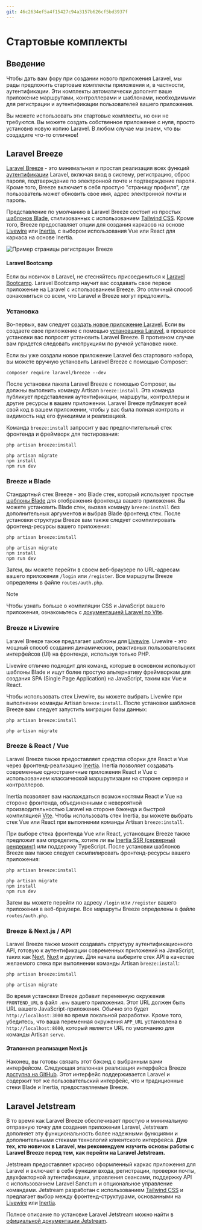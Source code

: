 ```yaml
---
git: 46c2634ef5a4f15427c94a3157b626cf5bd3937f
---
```


# Стартовые комплекты


<a name="introduction"></a>
## Введение

Чтобы дать вам фору при создании нового приложения Laravel, мы рады предложить стартовые комплекты приложения и, в частности, аутентификации. Эти комплекты автоматически дополнят ваше приложение маршрутами, контроллерами и шаблонами, необходимыми для регистрации и аутентификации пользователей вашего приложения.

Вы можете использовать эти стартовые комплекты, но они не требуются. Вы можете создать собственное приложение с нуля, просто установив новую копию Laravel. В любом случае мы знаем, что вы создадите что-то отличное!

<a name="laravel-breeze"></a>
## Laravel Breeze

[Laravel Breeze](https://github.com/laravel/breeze) - это минимальная и простая реализация всех функций [аутентификации](/docs/{{version}}/authentication) Laravel, включая вход в систему, регистрацию, сброс пароля, подтверждение по электронной почте и подтверждение пароля. Кроме того, Breeze включает в себя простую "страницу профиля", где пользователь может обновить свое имя, адрес электронной почты и пароль.

Представление по умолчанию в Laravel Breeze состоит из простых [шаблонов Blade](/docs/{{version}}/blade), стилизованных с использованием [Tailwind CSS](https://tailwindcss.com). Кроме того, Breeze предоставляет опции для создания каркасов на основе [Livewire](https://livewire.laravel.com) или [Inertia](https://inertiajs.com), с выбором использования Vue или React для каркаса на основе Inertia.

![Пример страницы регистрации Breeze](https://laravel.com/img/docs/breeze-register.png)

#### Laravel Bootcamp

Если вы новичок в Laravel, не стесняйтесь присоединиться к [Laravel Bootcamp](https://bootcamp.laravel.com). Laravel Bootcamp научит вас создавать свое первое приложение на Laravel с использованием Breeze. Это отличный способ ознакомиться со всем, что Laravel и Breeze могут предложить.

<a name="laravel-breeze-installation"></a>
### Установка

Во-первых, вам следует [создать новое приложение Laravel](/docs/{{version}}/installation). Если вы создаете свое приложение с помощью [установщика Laravel](/docs/{{version}}/installation#creating-a-laravel-project), в процессе установки вас попросят установить Laravel Breeze. В противном случае вам придется следовать инструкциям по ручной установке ниже.

Если вы уже создали новое приложение Laravel без стартового набора, вы можете вручную установить Laravel Breeze с помощью Composer:

```shell
composer require laravel/breeze --dev
```

После установки пакета Laravel Breeze с помощью Composer, вы должны выполнить команду Artisan `breeze:install`. Эта команда публикует представления аутентификации, маршруты, контроллеры и другие ресурсы в вашем приложении. Laravel Breeze публикует всей свой код в вашем приложении, чтобы у вас была полная контроль и видимость над его функциями и реализацией.

Команда `breeze:install` запросит у вас предпочтительный стек фронтенда и фреймворк для тестирования:

```shell
php artisan breeze:install

php artisan migrate
npm install
npm run dev
```

<a name="breeze-and-blade"></a>
### Breeze и Blade

Стандартный стек Breeze - это Blade стек, который использует простые [шаблоны Blade](/docs/{{version}}/blade) для отображения фронтенда вашего приложения. Вы можете установить Blade стек, вызвав команду `breeze:install` без дополнительных аргументов и выбрав Blade фронтенд стек. После установки структуры Breeze вам также следует скомпилировать фронтенд-ресурсы вашего приложения:

```shell
php artisan breeze:install

php artisan migrate
npm install
npm run dev
```

Затем, вы можете перейти в своем веб-браузере по URL-адресам вашего приложения `/login` или `/register`. Все маршруты Breeze определены в файле `routes/auth.php`.

> [!NOTE]
> Чтобы узнать больше о компиляции CSS и JavaScript вашего приложения, ознакомьтесь с [документацией Laravel по Vite](/docs/{{version}}/vite#running-vite).

<a name="breeze-and-livewire"></a>
### Breeze и Livewire

Laravel Breeze также предлагает шаблоны для [Livewire](https://livewire.laravel.com). Livewire - это мощный способ создания динамических, реактивных пользовательских интерфейсов (UI) на фронтенде, используя только PHP.

Livewire отлично подходит для команд, которые в основном используют шаблоны Blade и ищут более простую альтернативу фреймворкам для создания SPA (Single Page Application) на JavaScript, таким как Vue и React.

Чтобы использовать стек Livewire, вы можете выбрать Livewire при выполнении команды Artisan `breeze:install`. После установки шаблонов Breeze вам следует запустить миграции базы данных:

```shell
php artisan breeze:install

php artisan migrate
```

<a name="breeze-and-inertia"></a>
### Breeze & React / Vue

Laravel Breeze также предоставляет средства сборки для React и Vue через фронтенд-реализацию [Inertia](https://inertiajs.com). Inertia позволяет создавать современные одностраничные приложения React и Vue с использованием классической маршрутизации на стороне сервера и контроллеров.

Inertia позволяет вам наслаждаться возможностями React и Vue на стороне фронтенда, объединенными с невероятной производительностью Laravel на стороне бэкенда и быстрой компиляцией [Vite](https://vitejs.dev). Чтобы использовать стек Inertia, вы можете выбрать стек Vue или React при выполнении команды Artisan `breeze:install`.

При выборе стека фронтенда Vue или React, установщик Breeze также предложит вам определить, хотите ли вы [Inertia SSR (серверный рендеринг)](https://inertiajs.com/server-side-rendering) или поддержку TypeScript. После установки шаблонов Breeze вам также следует скомпилировать фронтенд-ресурсы вашего приложения:

```shell
php artisan breeze:install

php artisan migrate
npm install
npm run dev
```

Затем вы можете перейти по адресу `/login` или `/register` вашего приложения в веб-браузере. Все маршруты Breeze определены в файле `routes/auth.php`.


<a name="breeze-and-next"></a>
### Breeze & Next.js / API

Laravel Breeze также может создавать структуру аутентификационного API, готовую к аутентификации современных приложений на JavaScript, таких как [Next](https://nextjs.org), [Nuxt](https://nuxt.com) и другие. Для начала выберите стек API в качестве желаемого стека при выполнении команды Artisan `breeze:install`:

```shell
php artisan breeze:install

php artisan migrate
```

Во время установки Breeze добавит переменную окружения `FRONTEND_URL` в файл `.env` вашего приложения. Этот URL должен быть URL вашего JavaScript-приложения. Обычно это будет `http://localhost:3000` во время локальной разработки. Кроме того, убедитесь, что ваша переменная окружения `APP_URL` установлена в `http://localhost:8000`, который является URL по умолчанию для команды Artisan `serve`.

<a name="next-reference-implementation"></a>
#### Эталонная реализация Next.js 

Наконец, вы готовы связать этот бэкэнд с выбранным вами интерфейсом. Следующая эталонная реализация интерфейса Breeze [доступна на GitHub](https://github.com/laravel/breeze-next). Этот интерфейс поддерживается Laravel и содержит тот же пользовательский интерфейс, что и традиционные стеки Blade и Inertia, предоставляемые Breeze.

<a name="laravel-jetstream"></a>
## Laravel Jetstream

В то время как Laravel Breeze обеспечивает простую и минимальную отправную точку для создания приложения Laravel, Jetstream дополняет эту функциональность более надежными функциями и дополнительными стеками технологий клиентского интерфейса. **Для тех, кто новичок в Laravel, мы рекомендуем изучить основы работы с Laravel Breeze перед тем, как перейти на Laravel Jetstream.**

Jetstream предоставляет красиво оформленный каркас приложения для Laravel и включает в себя функции входа, регистрации, проверки почты, двухфакторной аутентификации, управления сеансами, поддержку API с использованием Laravel Sanctum и опциональное управление командами. Jetstream разработан с использованием [Tailwind CSS](https://tailwindcss.com) и предлагает выбор между фронтенд-структурами, основанными на [Livewire](https://livewire.laravel.com) или [Inertia](https://inertiajs.com).

Полное описание по установке Laravel Jetstream можно найти в [официальной документации Jetstream](https://jetstream.laravel.com).
